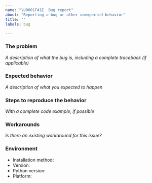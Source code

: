 ```yaml
---
name: "\U0001F41E  Bug report"
about: "Reporting a bug or other unexpected behavior"
title: ""
labels: bug

---
```


### The problem

_A description of what the bug is, including a complete traceback (if applicable)_

<!--

Before you continue reporting the bug, be sure that you use the latest released version:
- https://github.com/Taxel/PlexTraktSync/releases

Using branch, e.g "main" is not supported, you must use released version when reporting a bug.

Be sure to use required pip packages matching the release, see
- https://github.com/Taxel/PlexTraktSync#installing

Remove the placeholders when filling the bug report, leave only your input.

-->

### Expected behavior

_A description of what you expected to happen_

### Steps to reproduce the behavior

_With a complete code example, if possible_

### Workarounds

_Is there an existing workaround for this issue?_

### Environment

- Installation method: <!-- e.g. `pipx`, `pip`, `docker`, zip download, git -->
- Version: <!-- e.g. `0.12.18` -->
- Python version: <!-- e.g. `3.9` -->
- Platform: <!-- e.g. `Debian 10` -->
